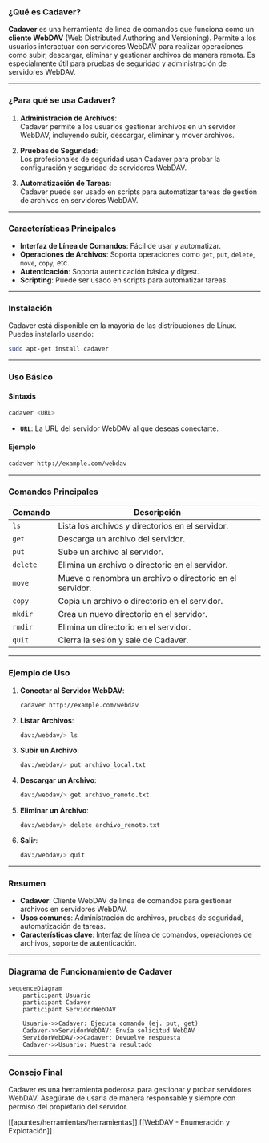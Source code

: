 ### **¿Qué es Cadaver?**

**Cadaver** es una herramienta de línea de comandos que funciona como un **cliente WebDAV** (Web Distributed Authoring and Versioning). Permite a los usuarios interactuar con servidores WebDAV para realizar operaciones como subir, descargar, eliminar y gestionar archivos de manera remota. Es especialmente útil para pruebas de seguridad y administración de servidores WebDAV.

---

### **¿Para qué se usa Cadaver?**

1. **Administración de Archivos**:  
   Cadaver permite a los usuarios gestionar archivos en un servidor WebDAV, incluyendo subir, descargar, eliminar y mover archivos.

2. **Pruebas de Seguridad**:  
   Los profesionales de seguridad usan Cadaver para probar la configuración y seguridad de servidores WebDAV.

3. **Automatización de Tareas**:  
   Cadaver puede ser usado en scripts para automatizar tareas de gestión de archivos en servidores WebDAV.

---

### **Características Principales**

- **Interfaz de Línea de Comandos**: Fácil de usar y automatizar.
- **Operaciones de Archivos**: Soporta operaciones como `get`, `put`, `delete`, `move`, `copy`, etc.
- **Autenticación**: Soporta autenticación básica y digest.
- **Scripting**: Puede ser usado en scripts para automatizar tareas.

---

### **Instalación**

Cadaver está disponible en la mayoría de las distribuciones de Linux. Puedes instalarlo usando:

```bash
sudo apt-get install cadaver
```

---

### **Uso Básico**

#### **Sintaxis**
```bash
cadaver <URL>
```

- **`URL`**: La URL del servidor WebDAV al que deseas conectarte.

#### **Ejemplo**
```bash
cadaver http://example.com/webdav
```

---

### **Comandos Principales**

| Comando       | Descripción                                                                 |
|---------------|-----------------------------------------------------------------------------|
| `ls`          | Lista los archivos y directorios en el servidor.                            |
| `get`         | Descarga un archivo del servidor.                                           |
| `put`         | Sube un archivo al servidor.                                                |
| `delete`      | Elimina un archivo o directorio en el servidor.                             |
| `move`        | Mueve o renombra un archivo o directorio en el servidor.                    |
| `copy`        | Copia un archivo o directorio en el servidor.                               |
| `mkdir`       | Crea un nuevo directorio en el servidor.                                    |
| `rmdir`       | Elimina un directorio en el servidor.                                       |
| `quit`        | Cierra la sesión y sale de Cadaver.                                         |

---

### **Ejemplo de Uso**

1. **Conectar al Servidor WebDAV**:
   ```bash
   cadaver http://example.com/webdav
   ```

2. **Listar Archivos**:
   ```bash
   dav:/webdav/> ls
   ```

3. **Subir un Archivo**:
   ```bash
   dav:/webdav/> put archivo_local.txt
   ```

4. **Descargar un Archivo**:
   ```bash
   dav:/webdav/> get archivo_remoto.txt
   ```

5. **Eliminar un Archivo**:
   ```bash
   dav:/webdav/> delete archivo_remoto.txt
   ```

6. **Salir**:
   ```bash
   dav:/webdav/> quit
   ```

---

### **Resumen**

- **Cadaver**: Cliente WebDAV de línea de comandos para gestionar archivos en servidores WebDAV.
- **Usos comunes**: Administración de archivos, pruebas de seguridad, automatización de tareas.
- **Características clave**: Interfaz de línea de comandos, operaciones de archivos, soporte de autenticación.

---

### **Diagrama de Funcionamiento de Cadaver**

```mermaid
sequenceDiagram
    participant Usuario
    participant Cadaver
    participant ServidorWebDAV

    Usuario->>Cadaver: Ejecuta comando (ej. put, get)
    Cadaver->>ServidorWebDAV: Envía solicitud WebDAV
    ServidorWebDAV->>Cadaver: Devuelve respuesta
    Cadaver->>Usuario: Muestra resultado
```

---

### **Consejo Final**

Cadaver es una herramienta poderosa para gestionar y probar servidores WebDAV. Asegúrate de usarla de manera responsable y siempre con permiso del propietario del servidor.

[[apuntes/herramientas/herramientas]]
[[WebDAV - Enumeración y Explotación]]